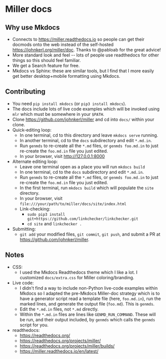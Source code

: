 # Miller docs

## Why use Mkdocs

* Connects to https://miller.readthedocs.io so people can get their docmods onto the web instead of the self-hosted https://johnkerl.org/miller/doc. Thanks to @pabloab for the great advice!
* More standard look and feel -- lots of people use readthedocs for other things so this should feel familiar.
* We get a Search feature for free.
* Mkdocs vs Sphinx: these are similar tools, but I find that I more easily get better desktop+mobile formatting using Mkdocs.

## Contributing

* You need `pip install mkdocs` (or `pip3 install mkdocs`).
* The docs include lots of live code examples which will be invoked using `mlr` which must be somewhere in your `$PATH`.
* Clone https://github.com/johnkerl/miller and cd into `docs/` within your clone.
* Quick-editing loop:
  * In one terminal, cd to this directory and leave `mkdocs serve` running.
  * In another terminal, cd to the `docs` subdirectory and edit `*.md.in`.
  * Run `genmds` to re-create all the `*.md` files, or `genmds foo.md.in` to just re-create the `foo.md.in` file you just edited.
  * In your browser, visit http://127.0.0.1:8000
* Alternate editing loop:
  * Leave one terminal open as a place you will run `mkdocs build`
  * In one terminal, cd to the `docs` subdirectory and edit `*.md.in`.
  * Run `genmds` to re-create all the `*.md` files, or `genmds foo.md.in` to just re-create the `foo.md.in` file you just edited.
  * In the first terminal, run `mkdocs build` which will populate the `site` directory.
  * In your browser, visit `file:///your/path/to/miller/docs/site/index.html`
  * Link-checking:
    * `sudo pip3 install git+https://github.com/linkchecker/linkchecker.git`
    * `cd site` and `linkchecker .`
* Submitting:
  * `git add` your modified files, `git commit`, `git push`, and submit a PR at https://github.com/johnkerl/miller.

## Notes

* CSS:
  * I used the Mkdocs Readthedocs theme which I like a lot. I customized `docs/extra.css` for Miller coloring/branding.
* Live code:
  * I didn't find a way to include non-Python live-code examples within Mkdocs so I adapted the pre-Mkdocs Miller-doc strategy which is to have a generator script read a template file (here, `foo.md.in`), run the marked lines, and generate the output file (`foo.md`). This is `genmds`.
  * Edit the `*.md.in` files, not `*.md` directly.
  * Within the `*.md.in` files are lines like `GENMD_RUN_COMMAND`. These will be run, and their output included, by `genmds` which calls the `genmds` script for you.
* readthedocs:
  * https://readthedocs.org/
  * https://readthedocs.org/projects/miller/
  * https://readthedocs.org/projects/miller/builds/
  * https://miller.readthedocs.io/en/latest/
